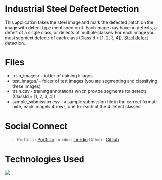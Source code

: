# Industrial Steel Defect Detection

This application takes the steel image and mark the defected patch on the image with defect type mentioned on it.
Each image may have no defects, a defect of a single class, or defects of multiple classes. For each image you must segment defects of each class (ClassId = [1, 2, 3, 4]). [Steel defect detection](https://github.com/luckyRajputana/Steel-Defect-Detection).

# Files
- train_images/ - folder of training images
- test_images/ - folder of test images (you are segmenting and classifying these images)
- train.csv - training annotations which provide segments for defects (ClassId = [1, 2, 3, 4])
- sample_submission.csv - a sample submission file in the correct format; note, each ImageId 4 rows, one for each of the 4 defect classes


# Social Connect

> Portfolio :  [Portfolio](https://luckyportfolio.herokuapp.com/portfolio/)
> Linkdin   : [Linkdin](www.linkedin.com/in/luckychauhan14994)
> Github    :  [Github](https://github.com/luckyRajputana?tab=repositories)


# Technologies Used

![](https://forthebadge.com/images/badges/made-with-python.svg)
